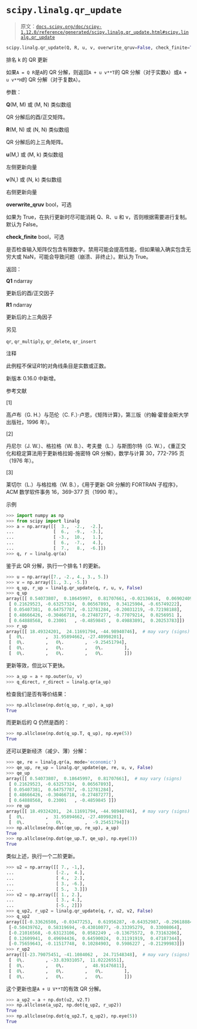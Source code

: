# `scipy.linalg.qr_update`

> 原文：[`docs.scipy.org/doc/scipy-1.12.0/reference/generated/scipy.linalg.qr_update.html#scipy.linalg.qr_update`](https://docs.scipy.org/doc/scipy-1.12.0/reference/generated/scipy.linalg.qr_update.html#scipy.linalg.qr_update)

```py
scipy.linalg.qr_update(Q, R, u, v, overwrite_qruv=False, check_finite=True)
```

排名 k 的 QR 更新

如果`A = Q R`是`A`的 QR 分解，则返回`A + u v**T`的 QR 分解（对于实数`A`）或`A + u v**H`的 QR 分解（对于复数`A`）。

参数：

**Q**(M, M) 或 (M, N) 类似数组

QR 分解后的酉/正交矩阵。

**R**(M, N) 或 (N, N) 类似数组

QR 分解后的上三角矩阵。

**u**(M,) 或 (M, k) 类似数组

左侧更新向量

**v**(N,) 或 (N, k) 类似数组

右侧更新向量

**overwrite_qruv** bool，可选

如果为 True，在执行更新时尽可能消耗 Q、R、u 和 v，否则根据需要进行复制。默认为 False。

**check_finite** bool，可选

是否检查输入矩阵仅包含有限数字。禁用可能会提高性能，但如果输入确实包含无穷大或 NaN，可能会导致问题（崩溃、非终止）。默认为 True。

返回：

**Q1** ndarray

更新后的酉/正交因子

**R1** ndarray

更新后的上三角因子

另见

`qr`, `qr_multiply`, `qr_delete`, `qr_insert`

注释

此例程不保证*R1*的对角线条目是实数或正数。

新版本 0.16.0 中新增。

参考文献

[1]

高卢布（G. H.）与范伦（C. F.）·卢恩，《矩阵计算》，第三版（约翰·霍普金斯大学出版社，1996 年）。

[2]

丹尼尔（J. W.）、格拉格（W. B.）、考夫曼（L.）与斯图尔特（G. W.），《重正交化和稳定算法用于更新格拉姆-施密特 QR 分解》，数学与计算 30，772-795 页（1976 年）。

[3]

莱切尔（L.）与格拉格（W. B.），《用于更新 QR 分解的 FORTRAN 子程序》，ACM 数学软件事务 16，369-377 页（1990 年）。

示例

```py
>>> import numpy as np
>>> from scipy import linalg
>>> a = np.array([[  3.,  -2.,  -2.],
...               [  6.,  -9.,  -3.],
...               [ -3.,  10.,   1.],
...               [  6.,  -7.,   4.],
...               [  7.,   8.,  -6.]])
>>> q, r = linalg.qr(a) 
```

鉴于此 QR 分解，执行一个排名 1 的更新。

```py
>>> u = np.array([7., -2., 4., 3., 5.])
>>> v = np.array([1., 3., -5.])
>>> q_up, r_up = linalg.qr_update(q, r, u, v, False)
>>> q_up
array([[ 0.54073807,  0.18645997,  0.81707661, -0.02136616,  0.06902409],  # may vary (signs)
 [ 0.21629523, -0.63257324,  0.06567893,  0.34125904, -0.65749222],
 [ 0.05407381,  0.64757787, -0.12781284, -0.20031219, -0.72198188],
 [ 0.48666426, -0.30466718, -0.27487277, -0.77079214,  0.0256951 ],
 [ 0.64888568,  0.23001   , -0.4859845 ,  0.49883891,  0.20253783]])
>>> r_up
array([[ 18.49324201,  24.11691794, -44.98940746],  # may vary (signs)
 [  0\.        ,  31.95894662, -27.40998201],
 [  0\.        ,   0\.        ,  -9.25451794],
 [  0\.        ,   0\.        ,   0\.        ],
 [  0\.        ,   0\.        ,   0\.        ]]) 
```

更新等效，但比以下更快。

```py
>>> a_up = a + np.outer(u, v)
>>> q_direct, r_direct = linalg.qr(a_up) 
```

检查我们是否有等价结果：

```py
>>> np.allclose(np.dot(q_up, r_up), a_up)
True 
```

而更新后的 Q 仍然是酉的：

```py
>>> np.allclose(np.dot(q_up.T, q_up), np.eye(5))
True 
```

还可以更新经济（减少、薄）分解：

```py
>>> qe, re = linalg.qr(a, mode='economic')
>>> qe_up, re_up = linalg.qr_update(qe, re, u, v, False)
>>> qe_up
array([[ 0.54073807,  0.18645997,  0.81707661],  # may vary (signs)
 [ 0.21629523, -0.63257324,  0.06567893],
 [ 0.05407381,  0.64757787, -0.12781284],
 [ 0.48666426, -0.30466718, -0.27487277],
 [ 0.64888568,  0.23001   , -0.4859845 ]])
>>> re_up
array([[ 18.49324201,  24.11691794, -44.98940746],  # may vary (signs)
 [  0\.        ,  31.95894662, -27.40998201],
 [  0\.        ,   0\.        ,  -9.25451794]])
>>> np.allclose(np.dot(qe_up, re_up), a_up)
True
>>> np.allclose(np.dot(qe_up.T, qe_up), np.eye(3))
True 
```

类似上述，执行一个二阶更新。

```py
>>> u2 = np.array([[ 7., -1,],
...                [-2.,  4.],
...                [ 4.,  2.],
...                [ 3., -6.],
...                [ 5.,  3.]])
>>> v2 = np.array([[ 1., 2.],
...                [ 3., 4.],
...                [-5., 2]])
>>> q_up2, r_up2 = linalg.qr_update(q, r, u2, v2, False)
>>> q_up2
array([[-0.33626508, -0.03477253,  0.61956287, -0.64352987, -0.29618884],  # may vary (signs)
 [-0.50439762,  0.58319694, -0.43010077, -0.33395279,  0.33008064],
 [-0.21016568, -0.63123106,  0.0582249 , -0.13675572,  0.73163206],
 [ 0.12609941,  0.49694436,  0.64590024,  0.31191919,  0.47187344],
 [-0.75659643, -0.11517748,  0.10284903,  0.5986227 , -0.21299983]])
>>> r_up2
array([[-23.79075451, -41.1084062 ,  24.71548348],  # may vary (signs)
 [  0\.        , -33.83931057,  11.02226551],
 [  0\.        ,   0\.        ,  48.91476811],
 [  0\.        ,   0\.        ,   0\.        ],
 [  0\.        ,   0\.        ,   0\.        ]]) 
```

这个更新也是`A + U V**T`的有效 QR 分解。

```py
>>> a_up2 = a + np.dot(u2, v2.T)
>>> np.allclose(a_up2, np.dot(q_up2, r_up2))
True
>>> np.allclose(np.dot(q_up2.T, q_up2), np.eye(5))
True 
```
